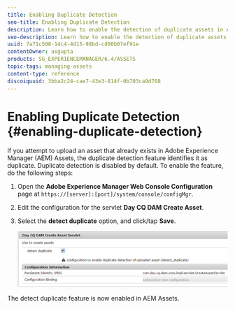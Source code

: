 ```yaml
---
title: Enabling Duplicate Detection
seo-title: Enabling Duplicate Detection
description: Learn how to enable the detection of duplicate assets in AEM.
seo-description: Learn how to enable the detection of duplicate assets in AEM.
uuid: 7a71c508-14c4-4d15-98bd-cd00b07ef91e
contentOwner: asgupta
products: SG_EXPERIENCEMANAGER/6.4/ASSETS
topic-tags: managing-assets
content-type: reference
discoiquuid: 3bba2c24-cae7-43e3-814f-0b703ca9d708
---
```


# Enabling Duplicate Detection {#enabling-duplicate-detection}

If you attempt to upload an asset that already exists in Adobe Experience Manager (AEM) Assets, the duplicate detection feature identifies it as duplicate. Duplicate detection is disabled by default. To enable the feature, do the following steps:

1. Open the **Adobe Experience Manager Web Console Configuration** page at `https://[server]:[port]/system/console/configMgr`.
1. Edit the configuration for the servlet **Day CQ DAM Create Asset**.
1. Select the **detect duplicate** option, and click/tap **Save**.

   ![Select detect duplicate option in the servlet](assets/chlimage_1-377.png)

The detect duplicate feature is now enabled in AEM Assets.
